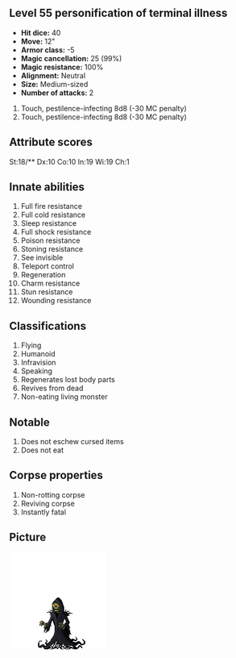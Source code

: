 ## Level 55 personification of terminal illness
- **Hit dice:** 40
- **Move:** 12"
- **Armor class:** -5
- **Magic cancellation:** 25 (99%)
- **Magic resistance:** 100%
- **Alignment:** Neutral
- **Size:** Medium-sized
- **Number of attacks:** 2
1. Touch, pestilence-infecting 8d8 (-30 MC penalty)
2. Touch, pestilence-infecting 8d8 (-30 MC penalty)
## Attribute scores
St:18/** Dx:10 Co:10 In:19 Wi:19 Ch:1
## Innate abilities
1. Full fire resistance
2. Full cold resistance
3. Sleep resistance
4. Full shock resistance
5. Poison resistance
6. Stoning resistance
7. See invisible
8. Teleport control
9. Regeneration
10. Charm resistance
11. Stun resistance
12. Wounding resistance
## Classifications
1. Flying
2. Humanoid
3. Infravision
4. Speaking
5. Regenerates lost body parts
6. Revives from dead
7. Non-eating living monster
## Notable
1. Does not eschew cursed items
2. Does not eat
## Corpse properties
1. Non-rotting corpse
2. Reviving corpse
3. Instantly fatal
## Picture
![Pestilence](https://github.com/hyvanmielenpelit/GnollHackTileSet/blob/main/Monsters/pestilence/pestilence.png)
